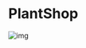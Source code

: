# PlantShop

![img](https://user-images.githubusercontent.com/74703154/175023080-7a369683-48b3-409f-8b66-05fed288988a.png)
